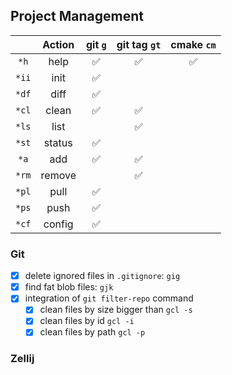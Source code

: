 ## Project Management

|       | Action | git `g` | git tag `gt` | cmake `cm` |
| :---: | :----: | :-----: | :----------: | :--------: |
| `*h`  |  help  |   ✅    |      ✅      |     ✅     |
| `*ii` |  init  |   ✅    |              |            |
| `*df` |  diff  |   ✅    |              |            |
| `*cl` | clean  |   ✅    |      ✅      |            |
| `*ls` |  list  |         |      ✅      |            |
| `*st` | status |   ✅    |              |            |
| `*a`  |  add   |   ✅    |      ✅      |            |
| `*rm` | remove |         |      ✅      |            |
| `*pl` |  pull  |   ✅    |              |            |
| `*ps` |  push  |   ✅    |              |            |
| `*cf` | config |   ✅    |              |            |

### Git

- [x] delete ignored files in `.gitignore`: `gig`
- [x] find fat blob files: `gjk`
- [x] integration of `git filter-repo` command
  - [x] clean files by size bigger than `gcl -s`
  - [x] clean files by id `gcl -i`
  - [x] clean files by path `gcl -p`

### Zellij
